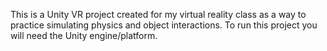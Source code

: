 This is a Unity VR project created for my virtual reality class as a way to practice simulating physics and object interactions. To run this project you will need the Unity engine/platform.
